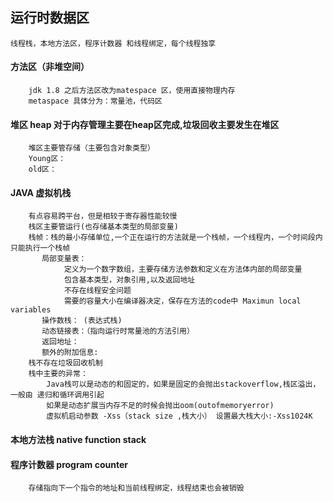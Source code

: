 ## 运行时数据区
    线程栈，本地方法区，程序计数器 和线程绑定，每个线程独享
   #### 方法区（非堆空间）
        jdk 1.8 之后方法区改为matespace 区，使用直接物理内存
        metaspace 具体分为：常量池，代码区
   #### 堆区 heap 对于内存管理主要在heap区完成,垃圾回收主要发生在堆区
        堆区主要管存储（主要包含对象类型）
        Young区：
        old区：
   #### JAVA 虚拟机栈 
        有点容易跨平台，但是相较于寄存器性能较慢
        栈区主要管运行(也存储基本类型的局部变量)
        栈帧：栈的最小存储单位,一个正在运行的方法就是一个栈帧，一个线程内，一个时间段内只能执行一个栈帧
           局部变量表：
                定义为一个数字数组，主要存储方法参数和定义在方法体内部的局部变量
                包含基本类型，对象引用,以及返回地址
                不存在线程安全问题
                需要的容量大小在编译器决定，保存在方法的code中 Maximun local variables
           操作数栈： (表达式栈)
           动态链接表：（指向运行时常量池的方法引用）
           返回地址：
           额外的附加信息:
        栈不存在垃圾回收机制
        栈中主要的异常：
            Java栈可以是动态的和固定的，如果是固定的会抛出stackoverflow,栈区溢出，一般由 递归和循环调用引起
            如果是动态扩展当内存不足的时候会抛出oom(outofmemoryerror)
            虚拟机启动参数 -Xss（stack size ,栈大小） 设置最大栈大小:-Xss1024K
   #### 本地方法栈 native function stack
   #### 程序计数器 program counter
        存储指向下一个指令的地址和当前线程绑定，线程结束也会被销毁
        
   
    
    
   